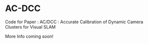 # AC-DCC
Code for Paper : AC/DCC  :  Accurate  Calibration  of  Dynamic  Camera  Clusters  for Visual  SLAM

More Info coming soon!
